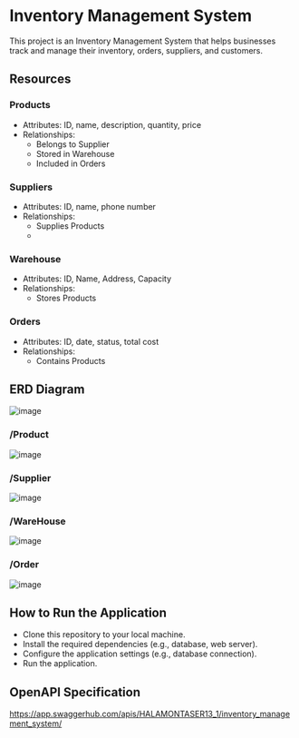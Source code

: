  # Inventory Management System
This project is an Inventory Management System that helps businesses track and manage their inventory, orders, suppliers, and customers.
## Resources
### Products
- Attributes: ID, name, description, quantity, price
- Relationships: 
  - Belongs to Supplier
  - Stored in Warehouse
  - Included in Orders

### Suppliers
- Attributes: ID, name, phone number
- Relationships:
  - Supplies Products
  - 
### Warehouse
- Attributes: ID, Name, Address, Capacity
- Relationships:
  - Stores Products

### Orders
- Attributes: ID, date, status, total cost
- Relationships:
  - Contains Products

## ERD Diagram
![image](https://github.com/Hala1mo/inventory-management-system/assets/121310040/6c34cdda-960e-459f-a0ac-ae7708a9cf30)
### /Product
![image](https://github.com/Hala1mo/inventory-management-system/assets/121310040/39a2cfb1-542a-442b-aa97-d7ce96c81191)
### /Supplier
![image](https://github.com/Hala1mo/inventory-management-system/assets/121310040/bc12a60f-7476-48c3-b678-8dd7037afb85)
### /WareHouse
![image](https://github.com/Hala1mo/inventory-management-system/assets/121310040/55bf4278-6131-4340-bee7-1aff1982f9c1)
### /Order
![image](https://github.com/Hala1mo/inventory-management-system/assets/121310040/e253933c-5126-4234-a9e9-f343dd3a9691)


## How to Run the Application
- Clone this repository to your local machine.
- Install the required dependencies (e.g., database, web server).
- Configure the application settings (e.g., database connection).
- Run the application.

## OpenAPI Specification
https://app.swaggerhub.com/apis/HALAMONTASER13_1/inventory_management_system/
